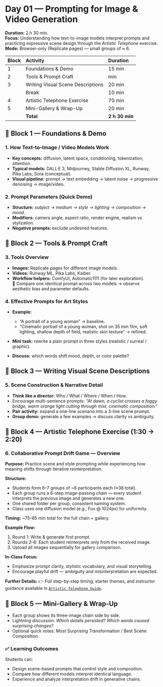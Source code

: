 # Day 01 — Prompting for Image & Video Generation

**Duration:** 2 h 30 min.  
**Focus:** Understanding how text-to-image models interpret prompts and practicing expressive scene design through the _Artistic Telephone_ exercise.  
**Mode:** Browser-only (Replicate pages) — small groups of ≈ 6.

| Block | Activity                          | Duration       |
| :---- | :-------------------------------- | :------------- |
| 1     | Foundations & Demo                | 15 min         |
| 2     | Tools & Prompt Craft              | min            |
| 3     | Writing Visual Scene Descriptions | 20 min         |
|       | Break                             | 10 min         |
| 4     | Artistic Telephone Exercise       | 70 min         |
| 5     | Mini-Gallery & Wrap-Up            | 20 min         |
|       | **Total**                         | **2 h 30 min** |

## 🧱️ Block 1 — Foundations & Demo

### 1. How Text-to-Image / Video Models Work

- **Key concepts:** diffusion, latent space, conditioning, tokenization, attention.
- **Typical models:** DALL·E 3, Midjourney, Stable Diffusion XL, Runway, Pika Labs, Sora (conceptual).
- **Visual pipeline:** prompt → text embedding → latent noise → progressive denoising → image/video.

### 2. Prompt Parameters (Quick Demo)

- **Structure:** _subject → medium → style → lighting → composition → mood_.
- **Modifiers:** camera angle, aspect ratio, render engine, realism vs stylization.
- **Negative prompts:** exclude undesired features.

## 🧱️ Block 2 — Tools & Prompt Craft

### 3. Tools Overview

- **Images:** Replicate pages for different image models.
- **Videos:** Runway ML, Pika Labs, Kaiber.
- **Workflow helpers:** ComfyUI, Automatic1111 (for later exploration).  
  🔘 Compare one identical prompt across two models → observe aesthetic bias and parameter defaults.

### 4. Effective Prompts for Art Styles

- **Example:**

  - “A portrait of a young woman” → baseline.
  - “Cinematic portrait of a young woman, shot on 35 mm film, soft lighting, shallow depth of field, realistic skin texture” → refined.

- **Mini task:** rewrite a plain prompt in three styles (realistic / surreal / graphic).
- **Discuss:** which words shift mood, depth, or color palette?

## 🧱️ Block 3 — Writing Visual Scene Descriptions

### 5. Scene Construction & Narrative Detail

- **Think like a director:** Who / What / Where / When / How.
- Encourage multi-sentence prompts: _“At dawn, a cyclist crosses a foggy bridge, warm orange light cutting through mist, cinematic composition.”_
- **Pair activity:** expand a one-line scenario into a 3-line scene prompt.
- **Group demo:** generate a few examples → discuss clarity vs ambiguity.

## 🧱️ Block 4 — Artistic Telephone Exercise (1:30 → 2:20)

### 6. Collaborative Prompt Drift Game — Overview

**Purpose:** Practice scene and style prompting while experiencing how meaning shifts through iterative reinterpretation.

**Structure:**

- Students form 6–7 groups of ~6 participants each (≈38 total).
- Each group runs a 6-step image-passing chain — every student interprets the previous image and generates a new one.
- One shared folder per group; consistent naming system.
- Class uses one diffusion model (e.g., Fux @ 1024px) for uniformity.

**Timing:** ~75–85 min total for the full chain + gallery.

**Example Flow:**

1. Round 1: Write & generate first prompt.
2. Rounds 2–6: Each student reinterprets only from the received image.
3. Upload all images sequentially for gallery comparison.

**In-Class Focus:**

- Emphasize prompt clarity, stylistic vocabulary, and visual storytelling.
- Encourage playful drift — ambiguity and misinterpretation are expected.

**Further Details:**
👉 Full step-by-step timing, starter themes, and instructor guidance available in [`Artistic Telephone Guide`](./notes/artistic_telephone.md).

## 🧱️ Block 5 — Mini-Gallery & Wrap-Up

- Each group shows its three-image chain side by side.
- Lightning discussion: _Which details persisted? Which words caused surprising changes?_
- Optional quick votes: Most Surprising Transformation / Best Scene Composition.

### ✅ Learning Outcomes

Students can:

- Design scene-based prompts that control style and composition.
- Compare how different models interpret identical language.
- Experience and analyze interpretation drift in generative chains.
